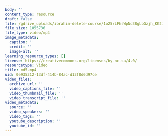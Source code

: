 ```yaml
---
body: ''
content_type: resource
draft: false
file: /gdrive_uploads/ibrahim-delete-course/1o25rLFhsWpNd38gLbGzjh_KK2ib4GgIG/md5.mp4
file_size: 1055736
file_type: video/mp4
image_metadata:
  caption: ''
  credit: ''
  image-alt: ''
learning_resource_types: []
license: https://creativecommons.org/licenses/by-nc-sa/4.0/
resourcetype: Video
title: md5.mp4
uid: 0e935312-13df-414b-84ac-d13f8d6d97ce
video_files:
  archive_url: ''
  video_captions_file: ''
  video_thumbnail_file: ''
  video_transcript_file: ''
video_metadata:
  source: ''
  video_speakers: ''
  video_tags: ''
  youtube_description: ''
  youtube_id: ''
---
```

